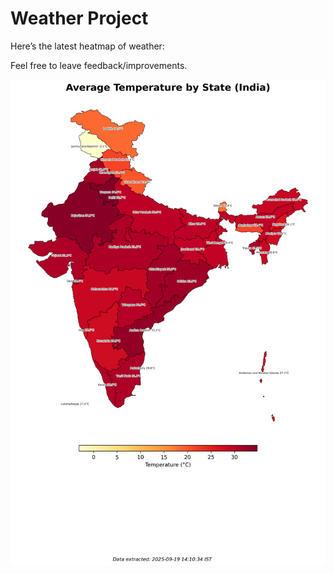 # Weather Project

Here’s the latest heatmap of weather:

Feel free to leave feedback/improvements.

![India Heatmap](docs/assets/india_heatmap.png?v=CD1704)
